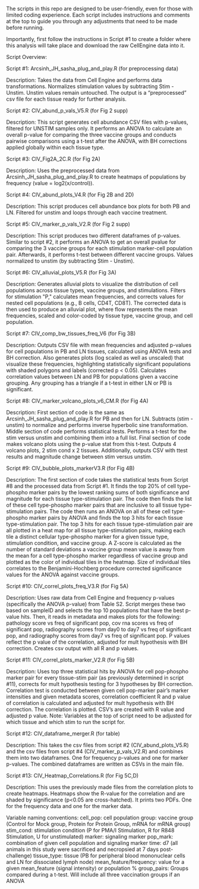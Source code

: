 The scripts in this repo are designed to be user-friendly, even for those with limited coding experience. Each script includes instructions and comments at the top to guide you through any adjustments that need to be made before running.

Importantly, first follow the instructions in Script #1 to create a folder where this analysis will take place and download the raw CellEngine data into it.

Script Overview:

Script #1: Arcsinh_JH_sasha_plug_and_play.R  (for preprocessing data)

Description: Takes the data from Cell Engine and performs data transformations. Normalizes stimulation values by subtracting Stim - Unstim. Unstim values remain untouched. The output is a “preprocessed” csv file for each tissue ready for further analysis.

Script #2: CIV_abund_p_vals_V5.R (for Fig 2 supp)

Description: This script generates cell abundance CSV files with p-values, filtered for UNSTIM samples only. It performs an ANOVA to calculate an overall p-value for comparing the three vaccine groups and conducts pairwise comparisons using a t-test after the ANOVA, with BH corrections applied globally within each tissue type.

Script #3: CIV_Fig2A_2C.R (for Fig 2A)

Description: Uses the preprocessed data from Arcsinh_JH_sasha_plug_and_play.R to create heatmaps of populations by frequency (value = log2(x/control)).

Script #4: CIV_abund_plots_V4.R  (for Fig 2B and 2D)

Description: This script produces cell abundance box plots for both PB and LN. Filtered for unstim and loops through each vaccine treatment.

Script #5: CIV_marker_p_vals_V2.R (for Fig 2 supp)

Description: This script produces two different dataframes of p-values. Similar to script #2, it performs an ANOVA to get an overall pvalue for comparing the 3 vaccine groups for each stimulation marker-cell population pair. Afterwards, it performs t-test between different vaccine groups. Values normalized to unstim (by subtracting Stim - Unstim).

Script #6: CIV_alluvial_plots_V5.R (for Fig 3A)

Description: Generates alluvial plots to visualize the distribution of cell populations across tissue types, vaccine groups, and stimulations. Filters for stimulation "P," calculates mean frequencies, and corrects values for nested cell populations (e.g., B cells, CD4T, CD8T). The corrected data is then used to produce an alluvial plot, where flow represents the mean frequencies, scaled and color-coded by tissue type, vaccine group, and cell population.

Script #7: CIV_comp_bw_tissues_freq_V6 (for Fig 3B)

Description: Outputs CSV file with mean frequencies and adjusted p-values for cell populations in PB and LN tissues, calculated using ANOVA tests and BH correction. Also generates plots (log scaled as well as unscaled) that visualize these frequencies, highlighting statistically significant populations with shaded polygons and labels (corrected p < 0.05). Calculates correlation values between LN and PB for populations given a vaccine grouping. Any grouping has a triangle if a t-test in either LN or PB is significant.

Script #8: CIV_marker_volcano_plots_v6_CM.R (for Fig 4A)

Description: First section of code is the same as Arcsinh_JH_sasha_plug_and_play.R for PB and then for LN. Subtracts (stim - unstim) to normalize and performs inverse hyperbolic sine transformation. Middle section of code performs statistical tests. Performs a t-test for the stim versus unstim and combining them into a full list. Final section of code makes volcano plots using the p-value stat from this t-test. Outputs 4 volcano plots, 2 stim cond x 2 tissues. Additionally, outputs CSV with ttest results and magnitude change between stim versus unstim.

Script #9: CIV_bubble_plots_markerV3.R (for Fig 4B)

Description: The first section of code takes the statistical tests from Script #8 and the processed data from Script #1. It finds the top 20% of cell type-phospho marker pairs by the lowest ranking sums of both significance and magnitude for each tissue type-stimulation pair. The code then finds the list of these cell type-phospho marker pairs that are inclusive to all tissue type-stimulation pairs. The code then runs an ANOVA on all of these cell type-phospho marker pairs by ANOVA and finds the top 3 hits for each tissue type-stimulation pair. The top 3 hits for each tissue type-stimulation pair are all plotted in a heat map for all tissue type-stimulation pairs, making each tile a distinct cellular type-phospho marker for a given tissue type, stimulation condition, and vaccine group. A Z-score is calculated as the number of standard deviations a vaccine group mean value is away from the mean for a cell type-phospho marker regardless of vaccine group and plotted as the color of individual tiles in the heatmap. Size of individual tiles correlates to the Benjamini-Hochberg procedure corrected significance values for the ANOVA against vaccine groups.

Script #10: CIV_correl_plots_freq_V3.R  (for Fig 5A)

Description: Uses raw data from Cell Engine and frequency p-values (specifically the ANOVA p-value) from Table S2. Script merges these two based on sampleID and selects the top 10 populations that have the best p-value hits. Then, it reads in metadata and makes plots for the following: pathology score vs freq of significant pop, cov rna scores vs freq of significant pop, radiography scores from day0 to day7 vs freq of significant pop, and radiography scores from day7 vs freq of significant pop. P values reflect the p value of the correlation, adjusted for mult hypothesis with BH correction. Creates csv output with all R and p values.

Script #11: CIV_correl_plots_marker_V2.R  (for Fig 5B)

Description: Uses top three statistical hits by ANOVA for cell pop-phospho marker pair for every tissue-stim pair (as previously determined in script #11), corrects for mult hypothesis testing for 3 hypotheses by BH correction. Correlation test is conducted between given cell pop-marker pair’s marker intensities and given metadata scores, correlation coefficient R and p value of correlation is calculated and adjusted for mult hypothesis with BH correction. The correlation is plotted. CSV’s are created with R value and adjusted p value. Note: Variables at the top of script need to be adjusted for which tissue and which stim to run the script for.

Script #12: CIV_dataframe_merger.R (for table)

Description: This takes the csv files from script #2 (CIV_abund_plots_V5.R) and the csv files from script #4 (CIV_marker_p_vals_V2.R) and combines them into two dataframes. One for frequency p-values and one for marker p-values. The combined dataframes are written as CSVs in the main file.

Script #13: CIV_Heatmap_Correlations.R (for Fig 5C,D)

Description: This uses the previously made files from the correlation plots to create heatmaps. Heatmaps show the R-value for the correlation and are shaded by significance (p<0.05 are cross-hatched). It prints two PDFs. One for the frequency data and one for the marker data.

Variable naming conventions:
cell_pop: cell population
group: vaccine group (Control for Mock group, Protein for Protein Group, mRNA for mRNA group)
stim_cond: stimulation condition (P for PMA/I Stimulation, R for R848 Stimulation, U for unstimulated)
marker: signaling marker
pop_mark: combination of given cell population and signaling marker
time: d7 (all animals in this study were sacrificed and necropsied at 7 days post-challenge)
tissue_type: tissue (PB for peripheral blood mononuclear cells and LN for dissociated lymph node)
mean_feature/frequency: value for a given mean_feature (signal intensity) or population %
group_pairs: Groups compared during a t-test. Will include all three vaccination groups if an ANOVA
